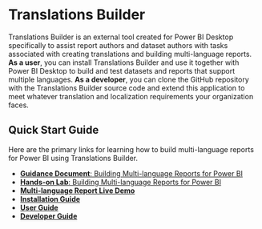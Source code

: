 # Translations Builder

Translations Builder is an external tool created for Power BI Desktop
specifically to assist report authors and dataset authors with tasks
associated with creating translations and building multi-language
reports. **As a user**, you can install Translations Builder and use it
together with Power BI Desktop to build and test datasets and reports
that support multiple languages. **As a developer**, you can clone the
GitHub repository with the Translations Builder source code and extend
this application to meet whatever translation and localization
requirements your organization faces.

## Quick Start Guide
Here are the primary links for learning how to build multi-language reports for Power BI using Translations Builder.
 - [**Guidance Document**: Building Multi-language Reports for Power BI](Docs/Building%20Multi-language%20Reports%20in%20Power%20BI.md)
 - [**Hands-on Lab**: Building Multi-language Reports for Power BI](Labs/Hands-on%20Lab%20-%20Building%20Multi-language%20Reports%20for%20Power%20BI.md)
 - [**Multi-language Report Live Demo**](https://multilanguagereportdemo.azurewebsites.net)
 - [**Installation Guide**](Docs/Installation%20Guide.md)
 - [**User Guide**](Docs/User%20Guide.md)
 - [**Developer Guide**](Docs/Developer%20Guide.md)